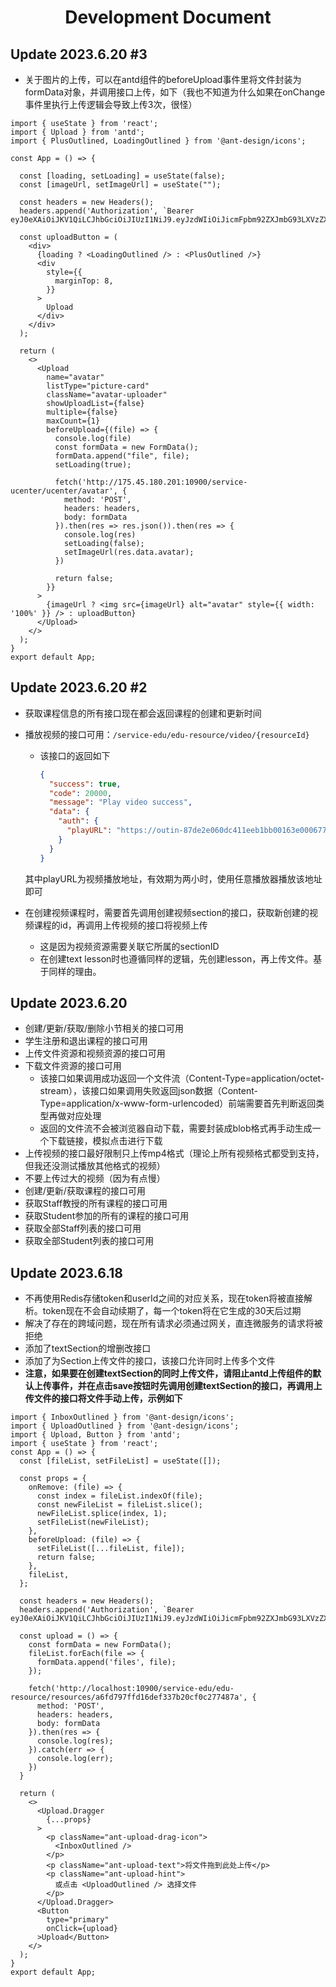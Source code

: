 <center><h1>Development Document</h1></center>

## Update 2023.6.20 #3

- 关于图片的上传，可以在antd组件的beforeUpload事件里将文件封装为formData对象，并调用接口上传，如下（我也不知道为什么如果在onChange事件里执行上传逻辑会导致上传3次，很怪）

```react
import { useState } from 'react';
import { Upload } from 'antd';
import { PlusOutlined, LoadingOutlined } from '@ant-design/icons';

const App = () => {

  const [loading, setLoading] = useState(false);
  const [imageUrl, setImageUrl] = useState("");

  const headers = new Headers();
  headers.append('Authorization', `Bearer eyJ0eXAiOiJKV1QiLCJhbGciOiJIUzI1NiJ9.eyJzdWIiOiJicmFpbm92ZXJmbG93LXVzZXIiLCJpYXQiOjE2ODYyMTQ5MzIsImV4cCI6MTY4NzUxMDkzMiwiaWQiOiIzNDFlYjU0ZTI4ZTcxMTYwMjU3YjlmYmNjMzAwMjJmNiJ9.r92a9jku4abEhoNAIETBNaKxlOyQvth4lmt_1Mz9KOY`);

  const uploadButton = (
    <div>
      {loading ? <LoadingOutlined /> : <PlusOutlined />}
      <div
        style={{
          marginTop: 8,
        }}
      >
        Upload
      </div>
    </div>
  );

  return (
    <>
      <Upload
        name="avatar"
        listType="picture-card"
        className="avatar-uploader"
        showUploadList={false}
        multiple={false}
        maxCount={1}
        beforeUpload={(file) => {
          console.log(file)
          const formData = new FormData();
          formData.append("file", file);
          setLoading(true);

          fetch('http://175.45.180.201:10900/service-ucenter/ucenter/avatar', {
            method: 'POST',
            headers: headers,
            body: formData
          }).then(res => res.json()).then(res => {
            console.log(res)
            setLoading(false);
            setImageUrl(res.data.avatar);
          })

          return false;
        }}
      >
        {imageUrl ? <img src={imageUrl} alt="avatar" style={{ width: '100%' }} /> : uploadButton}
      </Upload>
    </>
  );
}
export default App;
```



## Update 2023.6.20 #2

- 获取课程信息的所有接口现在都会返回课程的创建和更新时间

- 播放视频的接口可用：`/service-edu/edu-resource/video/{resourceId}`

  - 该接口的返回如下

    ```json
    {
      "success": true,
      "code": 20000,
      "message": "Play video success",
      "data": {
        "auth": {
          "playURL": "https://outin-87de2e060dc411eeb1bb00163e000677.oss-ap-southeast-1.aliyuncs.com/sv/5ca632a3-188d4392d8f/5ca632a3-188d4392d8f.mp4?Expires=1687250324&OSSAccessKeyId=LTAI3DkxtsbUyNYV&Signature=JFG9n8pR2IQkRp8Ox9VgZTxIOkg%3D"
        }
      }
    }
    ```
  
  其中playURL为视频播放地址，有效期为两小时，使用任意播放器播放该地址即可

- 在创建视频课程时，需要首先调用创建视频section的接口，获取新创建的视频课程的id，再调用上传视频的接口将视频上传
  - 这是因为视频资源需要关联它所属的sectionID
  - 在创建text lesson时也遵循同样的逻辑，先创建lesson，再上传文件。基于同样的理由。

## Update 2023.6.20

- 创建/更新/获取/删除小节相关的接口可用
- 学生注册和退出课程的接口可用
- 上传文件资源和视频资源的接口可用
- 下载文件资源的接口可用
  - 该接口如果调用成功返回一个文件流（Content-Type=application/octet-stream），该接口如果调用失败返回json数据（Content-Type=application/x-www-form-urlencoded）前端需要首先判断返回类型再做对应处理
  - 返回的文件流不会被浏览器自动下载，需要封装成blob格式再手动生成一个下载链接，模拟点击进行下载
- 上传视频的接口最好限制只上传mp4格式（理论上所有视频格式都受到支持，但我还没测试播放其他格式的视频）
- 不要上传过大的视频（因为有点慢）
- 创建/更新/获取课程的接口可用
- 获取Staff教授的所有课程的接口可用
- 获取Student参加的所有的课程的接口可用
- 获取全部Staff列表的接口可用
- 获取全部Student列表的接口可用

## Update 2023.6.18

- 不再使用Redis存储token和userId之间的对应关系，现在token将被直接解析。token现在不会自动续期了，每一个token将在它生成的30天后过期
- 解决了存在的跨域问题，现在所有请求必须通过网关，直连微服务的请求将被拒绝
- 添加了textSection的增删改接口
- 添加了为Section上传文件的接口，该接口允许同时上传多个文件
- **注意，如果要在创建textSection的同时上传文件，请阻止antd上传组件的默认上传事件，并在点击save按钮时先调用创建textSection的接口，再调用上传文件的接口将文件手动上传，示例如下**

````react
import { InboxOutlined } from '@ant-design/icons';
import { UploadOutlined } from '@ant-design/icons';
import { Upload, Button } from 'antd';
import { useState } from 'react';
const App = () => {
  const [fileList, setFileList] = useState([]);

  const props = {
    onRemove: (file) => {
      const index = fileList.indexOf(file);
      const newFileList = fileList.slice();
      newFileList.splice(index, 1);
      setFileList(newFileList);
    },
    beforeUpload: (file) => {
      setFileList([...fileList, file]);
      return false;
    },
    fileList,
  };

  const headers = new Headers();
  headers.append('Authorization', `Bearer eyJ0eXAiOiJKV1QiLCJhbGciOiJIUzI1NiJ9.eyJzdWIiOiJicmFpbm92ZXJmbG93LXVzZXIiLCJpYXQiOjE2ODYyMTQ5MzIsImV4cCI6MTY4NzUxMDkzMiwiaWQiOiIzNDFlYjU0ZTI4ZTcxMTYwMjU3YjlmYmNjMzAwMjJmNiJ9.r92a9jku4abEhoNAIETBNaKxlOyQvth4lmt_1Mz9KOY`);

  const upload = () => {
    const formData = new FormData();
    fileList.forEach(file => {
      formData.append('files', file);
    });

    fetch('http://localhost:10900/service-edu/edu-resource/resources/a6fd797ffd16def337b20cf0c277487a', {
      method: 'POST',
      headers: headers,
      body: formData
    }).then(res => {
      console.log(res);
    }).catch(err => {
      console.log(err);
    })
  }

  return (
    <>
      <Upload.Dragger
        {...props}
      >
        <p className="ant-upload-drag-icon">
          <InboxOutlined />
        </p>
        <p className="ant-upload-text">将文件拖到此处上传</p>
        <p className="ant-upload-hint">
          或点击 <UploadOutlined /> 选择文件
        </p>
      </Upload.Dragger>
      <Button
        type="primary"
        onClick={upload}
      >Upload</Button>
    </>
  );
}
export default App;
````

